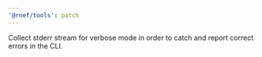 ```yaml
---
'@rnef/tools': patch
---
```


Collect stderr stream for verbose mode in order to catch and report correct errors in the CLI.

